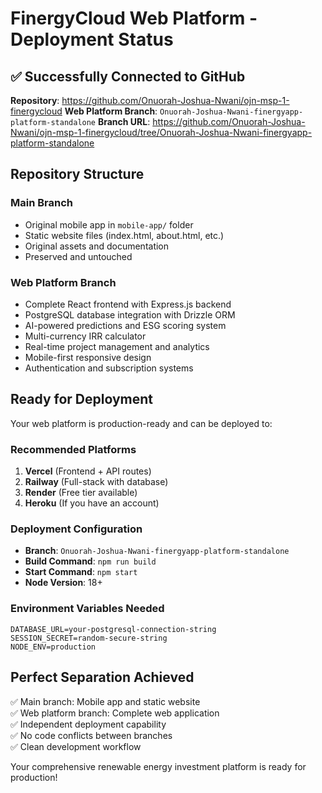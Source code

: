# FinergyCloud Web Platform - Deployment Status

## ✅ Successfully Connected to GitHub

**Repository**: https://github.com/Onuorah-Joshua-Nwani/ojn-msp-1-finergycloud
**Web Platform Branch**: `Onuorah-Joshua-Nwani-finergyapp-platform-standalone`
**Branch URL**: https://github.com/Onuorah-Joshua-Nwani/ojn-msp-1-finergycloud/tree/Onuorah-Joshua-Nwani-finergyapp-platform-standalone

## Repository Structure

### Main Branch
- Original mobile app in `mobile-app/` folder
- Static website files (index.html, about.html, etc.)
- Original assets and documentation
- Preserved and untouched

### Web Platform Branch
- Complete React frontend with Express.js backend
- PostgreSQL database integration with Drizzle ORM
- AI-powered predictions and ESG scoring system
- Multi-currency IRR calculator
- Real-time project management and analytics
- Mobile-first responsive design
- Authentication and subscription systems

## Ready for Deployment

Your web platform is production-ready and can be deployed to:

### Recommended Platforms
1. **Vercel** (Frontend + API routes)
2. **Railway** (Full-stack with database)
3. **Render** (Free tier available)
4. **Heroku** (If you have an account)

### Deployment Configuration
- **Branch**: `Onuorah-Joshua-Nwani-finergyapp-platform-standalone`
- **Build Command**: `npm run build`
- **Start Command**: `npm start`
- **Node Version**: 18+

### Environment Variables Needed
```
DATABASE_URL=your-postgresql-connection-string
SESSION_SECRET=random-secure-string
NODE_ENV=production
```

## Perfect Separation Achieved

✅ Main branch: Mobile app and static website  
✅ Web platform branch: Complete web application  
✅ Independent deployment capability  
✅ No code conflicts between branches  
✅ Clean development workflow  

Your comprehensive renewable energy investment platform is ready for production!